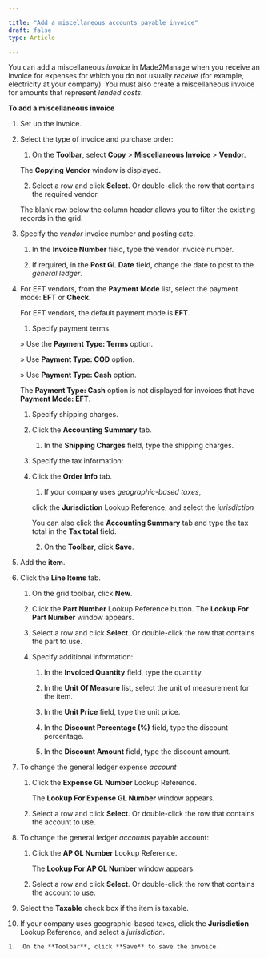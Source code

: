 ```yaml
---  

title: "Add a miscellaneous accounts payable invoice"  
draft: false 
type: Article

---
```


You can add a miscellaneous *invoice* in Made2Manage when you receive an invoice for expenses for which you do not usually *receive* (for example, electricity at your company). You must also create a miscellaneous invoice for amounts that represent *landed costs*.

**To add a miscellaneous invoice**

1.  Set up the invoice.

2.  Select the type of invoice and purchase order:

    1.  On the **Toolbar**, select **Copy** > **Miscellaneous Invoice** > **Vendor**.

    The **Copying Vendor** window is displayed.

    2.  Select a row and click **Select**. Or double-click the row that contains the required vendor.

    The blank row below the column header allows you to filter the existing records in the grid.

3.  Specify the *vendor* invoice number and posting date.

    1.  In the **Invoice Number** field, type the vendor invoice number.

    1.  If required, in the **Post GL Date** field, change the date to post to the *general ledger*.

4.  For EFT vendors, from the **Payment Mode** list, select the payment mode: **EFT** or **Check**.

    For EFT vendors, the default payment mode is **EFT**.

    1.  Specify payment terms.

    » Use the **Payment Type: Terms** option.

    » Use **Payment Type: COD** option.

    » Use **Payment Type: Cash** option.

    The **Payment Type: Cash** option is not displayed for invoices that have **Payment Mode: EFT**.

    1.  Specify shipping charges.

    1.  Click the **Accounting Summary** tab.

        1.  In the **Shipping Charges** field, type the shipping charges.

    3.  Specify the tax information:

    4.  Click the **Order Info** tab.

        1.  If your company uses *geographic-based taxes*,

        click the **Jurisdiction** Lookup Reference, and select the *jurisdiction*

        You can also click the **Accounting Summary** tab and type the tax total in the **Tax total** field.

        2.  On the **Toolbar**, click **Save**.

5.  Add the **item**.

6.  Click the **Line Items** tab.

    1.  On the grid toolbar, click **New**.

    2.  Click the **Part Number** Lookup Reference button. The **Lookup For Part Number** window appears.

    3.  Select a row and click **Select**. Or double-click the row that contains the part to use.

    4.  Specify additional information:

        1.  In the **Invoiced Quantity** field, type the quantity.

        2.  In the **Unit Of Measure** list, select the unit of measurement for the item.

        3.  In the **Unit Price** field, type the unit price.

        4.  In the **Discount Percentage (%)** field, type the discount percentage.

        5.  In the **Discount Amount** field, type the discount amount.

7.  To change the general ledger expense *account*

    1.  Click the **Expense GL Number** Lookup Reference.

        The **Lookup For Expense GL Number** window appears.

    2.  Select a row and click **Select**. Or double-click the row that contains the account to use.

8.  To change the general ledger *accounts* payable account:

    1.  Click the **AP GL Number** Lookup Reference.

        The **Lookup For AP GL Number** window appears.

    2.  Select a row and click **Select**. Or double-click the row that contains the account to use.

9.  Select the **Taxable** check box if the item is taxable.

10.  If your company uses geographic-based taxes, click the **Jurisdiction** Lookup Reference, and select a *jurisdiction.*

    1.  On the **Toolbar**, click **Save** to save the invoice.
